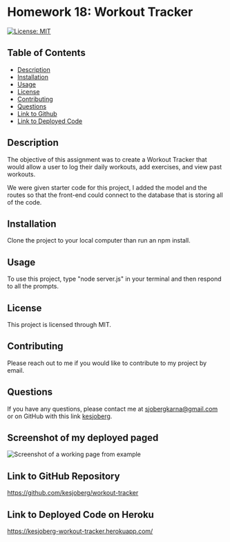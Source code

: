 # Homework 18: Workout Tracker
[![License: MIT](https://img.shields.io/badge/License-MIT-yellow.svg)](https://opensource.org/licenses/MIT)
## Table of Contents
* [Description](#description)
* [Installation](#installation)
* [Usage](#usage)
* [License](#license)
* [Contributing](#contributing)
* [Questions](#questions)
* [Link to Github](#link-to-github-repository)
* [Link to Deployed Code](#link-to-deployed-code-on-heroku)
  
## Description
The objective of this assignment was to create a Workout Tracker that would allow a user to log their daily workouts, add exercises, and view past workouts. 

We were given starter code for this project, I added the model and the routes so that the front-end could connect to the database that is storing all of the code. 


## Installation
Clone the project to your local computer than run an npm install.

## Usage
To use this project, type "node server.js" in your terminal and then respond to all the prompts.

## License
This project is licensed through MIT.

## Contributing
Please reach out to me if you would like to contribute to my project by email.


## Questions
If you have any questions, please contact me at sjobergkarna@gmail.com or on GitHub with this link [kesjoberg](https://github.com/kesjoberg).

## Screenshot of my deployed paged
![Screenshot of a working page from example]()


## Link to GitHub Repository
https://github.com/kesjoberg/workout-tracker

## Link to Deployed Code on Heroku
https://kesjoberg-workout-tracker.herokuapp.com/
 
